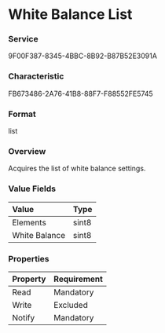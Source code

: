 # White Balance List

### Service

9F00F387-8345-4BBC-8B92-B87B52E3091A

### Characteristic

FB673486-2A76-41B8-88F7-F88552FE5745

### Format

list

### Overview

Acquires the list of white balance settings.

### Value Fields

| Value | Type |
|:--|:--|
| Elements | sint8 |
| White Balance | sint8 |

### Properties

| Property | Requirement |
|:--|:--|
| Read | Mandatory |
| Write | Excluded |
| Notify | Mandatory |